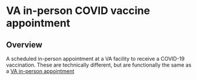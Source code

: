 # VA in-person COVID vaccine appointment

## Overview

A scheduled in-person appointment at a VA facility to receive a COVID-19 vaccination. These are technically different, but are functionally the same as a [VA in-person appointment](https://github.com/department-of-veterans-affairs/va.gov-team/blob/master/products/health-care/appointments/va-online-scheduling/feature-reference/appointment-types/va-in-person.md)

